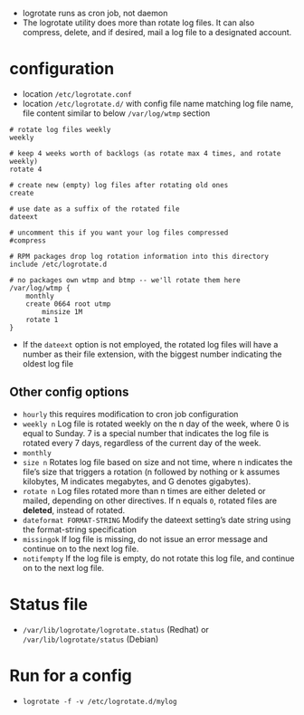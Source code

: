 - logrotate runs as cron job, not daemon
- The logrotate utility does more than rotate log files. It can also compress, delete, and if desired, mail a log file to a designated account.

# configuration
- location `/etc/logrotate.conf`
- location `/etc/logrotate.d/` with config file name matching log file name, file content similar to below `/var/log/wtmp` section

```
# rotate log files weekly
weekly

# keep 4 weeks worth of backlogs (as rotate max 4 times, and rotate weekly)
rotate 4

# create new (empty) log files after rotating old ones
create

# use date as a suffix of the rotated file
dateext

# uncomment this if you want your log files compressed
#compress

# RPM packages drop log rotation information into this directory
include /etc/logrotate.d

# no packages own wtmp and btmp -- we'll rotate them here
/var/log/wtmp {
    monthly
    create 0664 root utmp
        minsize 1M
    rotate 1
}
```
- If the `dateext` option is not employed, the rotated log files will have a number as their file extension, with the biggest number indicating the oldest log file
## Other config options
- `hourly` this requires modification to cron job configuration
- `weekly n` Log file is rotated weekly on the n day of the week, where 0 is equal to Sunday. 7 is a special number that indicates the log file is rotated every 7 days, regardless of the current day of the week.
- `monthly`
- `size n` Rotates log file based on size and not time, where n indicates the file’s size that triggers a rotation (n followed by nothing or k assumes kilobytes, M indicates megabytes, and G denotes gigabytes).
- `rotate n` Log files rotated more than n times are either deleted or mailed, depending on other directives. If n equals `0`, rotated files are **deleted**, instead of rotated.
- `dateformat FORMAT-STRING` Modify the dateext setting’s date string using the format-string specification
- `missingok` If log file is missing, do not issue an error message and continue on to the next log file.
- `notifempty` If the log file is empty, do not rotate this log file, and continue on to the next log file.

# Status file
- `/var/lib/logrotate/logrotate.status` (Redhat) or `/var/lib/logrotate/status` (Debian)

# Run for a config
- `logrotate -f -v /etc/logrotate.d/mylog`
